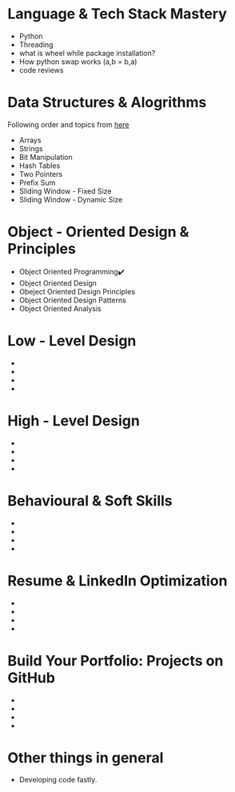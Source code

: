 # Language & Tech Stack Mastery
- Python
- Threading
- what is wheel while package installation?
- How python swap works (a,b = b,a)
- code reviews
# Data Structures & Alogrithms
Following order and topics from [here](https://algomaster.io/practice/dsa-patterns)
- Arrays
- Strings
- Bit Manipulation
- Hash Tables
- Two Pointers
- Prefix Sum
- Sliding Window - Fixed Size
- Sliding Window - Dynamic Size
# Object - Oriented Design & Principles
- Object Oriented Programming✔️
- Object Oriented Design
- Obeject Oriented Design Principles
- Object Oriented Design Patterns
- Object Oriented Analysis
# Low - Level Design
-
-
-
-
# High - Level Design
-
-
-
-
# Behavioural & Soft Skills
-
-
-
-
# Resume & LinkedIn Optimization
-
-
-
-
# Build Your Portfolio: Projects on GitHub
-
-
-
-
# Other things in general
- Developing code fastly.
